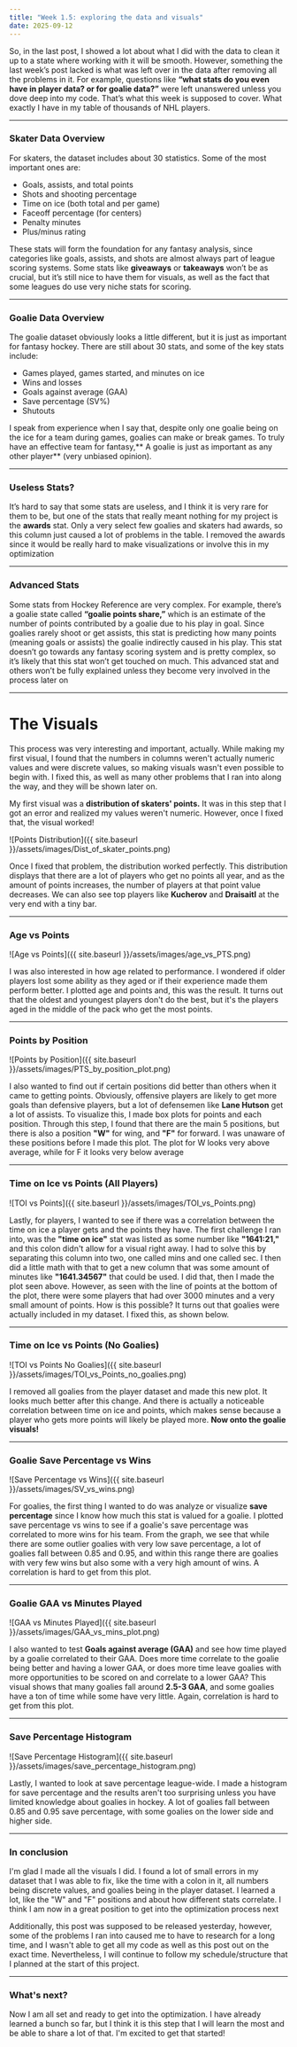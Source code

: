 ```yaml
---
title: "Week 1.5: exploring the data and visuals"
date: 2025-09-12
---
```


So, in the last post, I showed a lot about what I did with the data to clean it up to a state where working with it will be smooth. However, something the last week’s post lacked is what was left over in the data after removing all the problems in it. For example, questions like **“what stats do you even have in player data? or for goalie data?”** were left unanswered unless you dove deep into my code. That’s what this week is supposed to cover. What exactly I have in my table of thousands of NHL players.

---

### Skater Data Overview
For skaters, the dataset includes about 30 statistics. Some of the most important ones are:  

- Goals, assists, and total points
- Shots and shooting percentage  
- Time on ice (both total and per game)  
- Faceoff percentage (for centers)  
- Penalty minutes  
- Plus/minus rating  

These stats will form the foundation for any fantasy analysis, since categories like goals, assists, and shots are almost always part of league scoring systems. Some stats like **giveaways** or **takeaways** won’t be as crucial, but it’s still nice to have them for visuals, as well as the fact that some leagues do use very niche stats for scoring.

---

### Goalie Data Overview
The goalie dataset obviously looks a little different, but it is just as important for fantasy hockey. There are still about 30 stats, and some of the key stats include:  

- Games played, games started, and minutes on ice  
- Wins and losses  
- Goals against average (GAA)  
- Save percentage (SV%)  
- Shutouts  

I speak from experience when I say that, despite only one goalie being on the ice for a team during games, goalies can make or break games. To truly have an effective team for fantasy,** A goalie is just as important as any other player** (very unbiased opinion).

---

### Useless Stats?
It’s hard to say that some stats are useless, and I think it is very rare for them to be, but one of the stats that really meant nothing for my project is the **awards** stat. Only a very select few goalies and skaters had awards, so this column just caused a lot of problems in the table. I removed the awards since it would be really hard to make visualizations or involve this in my optimization

---

### Advanced Stats
Some stats from Hockey Reference are very complex. For example, there’s a goalie state called **“goalie points share,”** which is an estimate of the number of points contributed by a goalie due to his play in goal. Since goalies rarely shoot or get assists, this stat is predicting how many points (meaning goals or assists) the goalie indirectly caused in his play. This stat doesn’t go towards any fantasy scoring system and is pretty complex, so it’s likely that this stat won’t get touched on much. This advanced stat and others won’t be fully explained unless they become very involved in the process later on

---

# The Visuals

This process was very interesting and important, actually. While making my first visual, I found that the numbers in columns weren't actually numeric values and were discrete values, so making visuals wasn't even possible to begin with. I fixed this, as well as many other problems that I ran into along the way, and they will be shown later on.

My first visual was a **distribution of skaters' points.** It was in this step that I got an error and realized my values weren't numeric. However, once I fixed that, the visual worked!

![Points Distribution]({{ site.baseurl }}/assets/images/Dist_of_skater_points.png)

Once I fixed that problem, the distribution worked perfectly. This distribution displays that there are a lot of players who get no points all year, and as the amount of points increases, the number of players at that point value decreases. We can also see top players like **Kucherov** and **Draisaitl** at the very end with a tiny bar.

---

### Age vs Points
![Age vs Points]({{ site.baseurl }}/assets/images/age_vs_PTS.png)

I was also interested in how age related to performance. I wondered if older players lost some ability as they aged or if their experience made them perform better. I plotted age and points and, this was the result. It turns out that the oldest and youngest players don't do the best, but it's the players aged in the middle of the pack who get the most points.

---

### Points by Position
![Points by Position]({{ site.baseurl }}/assets/images/PTS_by_position_plot.png)

I also wanted to find out if certain positions did better than others when it came to getting points. Obviously, offensive players are likely to get more goals than defensive players, but a lot of defensemen like **Lane Hutson** get a lot of assists. To visualize this, I made box plots for points and each position. Through this step, I found that there are the main 5 positions, but there is also a position **"W"** for wing, and **"F"** for forward. I was unaware of these positions before I made this plot. The plot for W looks very above average, while for F it looks very below average

---

### Time on Ice vs Points (All Players)
![TOI vs Points]({{ site.baseurl }}/assets/images/TOI_vs_Points.png)

Lastly, for players, I wanted to see if there was a correlation between the time on ice a player gets and the points they have. The first challenge I ran into, was the **"time on ice"** stat was listed as some number like **"1641:21,"** and this colon didn't allow for a visual right away. I had to solve this by separating this column into two, one called mins and one called sec. I then did a little math with that to get a new column that was some amount of minutes like **"1641.34567"** that could be used. I did that, then I made the plot seen above. However, as seen with the line of points at the bottom of the plot, there were some players that had over 3000 minutes and a very small amount of points. How is this possible? It turns out that goalies were actually included in my dataset. I fixed this, as shown below.

---

### Time on Ice vs Points (No Goalies)
![TOI vs Points No Goalies]({{ site.baseurl }}/assets/images/TOI_vs_Points_no_goalies.png)

I removed all goalies from the player dataset and made this new plot. It looks much better after this change. And there is actually a noticeable correlation between time on ice and points, which makes sense because a player who gets more points will likely be played more. **Now onto the goalie visuals!**

---

### Goalie Save Percentage vs Wins
![Save Percentage vs Wins]({{ site.baseurl }}/assets/images/SV_vs_wins.png)

For goalies, the first thing I wanted to do was analyze or visualize **save percentage** since I know how much this stat is valued for a goalie. I plotted save percentage vs wins to see if a goalie's save percentage was correlated to more wins for his team. From the graph, we see that while there are some outlier goalies with very low save percentage, a lot of goalies fall between 0.85 and 0.95, and within this range there are goalies with very few wins but also some with a very high amount of wins. A correlation is hard to get from this plot.

---

### Goalie GAA vs Minutes Played
![GAA vs Minutes Played]({{ site.baseurl }}/assets/images/GAA_vs_mins_plot.png)

I also wanted to test **Goals against average (GAA)** and see how time played by a goalie correlated to their GAA. Does more time correlate to the goalie being better and having a lower GAA, or does more time leave goalies with more opportunities to be scored on and correlate to a lower GAA? This visual shows that many goalies fall around **2.5-3 GAA**, and some goalies have a ton of time while some have very little. Again, correlation is hard to get from this plot.

---

### Save Percentage Histogram
![Save Percentage Histogram]({{ site.baseurl }}/assets/images/save_percentage_histogram.png)

Lastly, I wanted to look at save percentage league-wide. I made a histogram for save percentage and the results aren't too surprising unless you have limited knowledge about goalies in hockey. A lot of goalies fall between 0.85 and 0.95 save percentage, with some goalies on the lower side and higher side. 

---

### In conclusion

I'm glad I made all the visuals I did. I found a lot of small errors in my dataset that I was able to fix, like the time with a colon in it, all numbers being discrete values, and goalies being in the player dataset. I learned a lot, like the "W" and "F" positions and about how different stats correlate. I think I am now in a great position to get into the optimization process next

Additionally, this post was supposed to be released yesterday, however, some of the problems I ran into caused me to have to research for a long time, and I wasn't able to get all my code as well as this post out on the exact time. Nevertheless, I will continue to follow my schedule/structure that I planned at the start of this project.

---

### What's next?

Now I am all set and ready to get into the optimization. I have already learned a bunch so far, but I think it is this step that I will learn the most and be able to share a lot of that. I'm excited to get that started!
